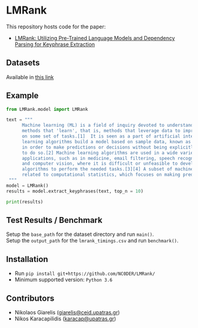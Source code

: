 # LMRank

This repository hosts code for the paper:

* [LMRank: Utilizing Pre-Trained Language Models and Dependency Parsing for Keyphrase Extraction](https://ieeexplore.ieee.org/document/10179894)

## Datasets
Available in [this link](https://drive.google.com/drive/folders/1ziElrM1Y3Wp1vLK21OPtsN7Da-bbR7Sb)

## Example
```python
from LMRank.model import LMRank

text = """
      Machine learning (ML) is a field of inquiry devoted to understanding and building 
      methods that 'learn', that is, methods that leverage data to improve performance 
      on some set of tasks.[1]  It is seen as a part of artificial intelligence. Machine 
      learning algorithms build a model based on sample data, known as training data, 
      in order to make predictions or decisions without being explicitly programmed 
      to do so.[2] Machine learning algorithms are used in a wide variety of 
      applications, such as in medicine, email filtering, speech recognition, agriculture, 
      and computer vision, where it is difficult or unfeasible to develop conventional 
      algorithms to perform the needed tasks.[3][4] A subset of machine learning is closely 
      related to computational statistics, which focuses on making predictions using computers.
 """
model = LMRank()
results = model.extract_keyphrases(text, top_n = 10)

print(results)
```

## Test Results / Benchmark
Setup the `base_path` for the dataset directory and run `main()`.  
Setup the `output_path` for the `lmrank_timings.csv` and run `benchmark()`.  

## Installation
* Run `pip install git+https://github.com/NC0DER/LMRank/`
* Minimum supported version: `Python 3.6`

## Contributors
* Nikolaos Giarelis (giarelis@ceid.upatras.gr)
* Nikos Karacapilidis (karacap@upatras.gr)
